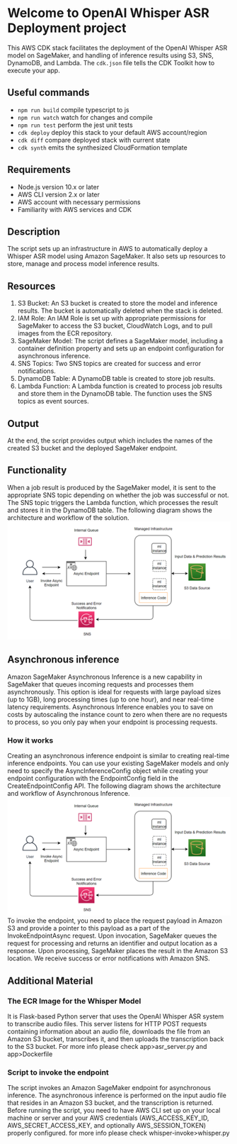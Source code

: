 # Welcome to OpenAI Whisper ASR Deployment project

This AWS CDK stack facilitates the deployment of the OpenAI Whisper ASR model on SageMaker, and handling of inference results using S3, SNS, DynamoDB, and Lambda.
The `cdk.json` file tells the CDK Toolkit how to execute your app.

## Useful commands
* `npm run build`   compile typescript to js
* `npm run watch`   watch for changes and compile
* `npm run test`    perform the jest unit tests
* `cdk deploy`      deploy this stack to your default AWS account/region
* `cdk diff`        compare deployed stack with current state
* `cdk synth`       emits the synthesized CloudFormation template

## Requirements
* Node.js version 10.x or later
* AWS CLI version 2.x or later
* AWS account with necessary permissions
* Familiarity with AWS services and CDK

## Description
The script sets up an infrastructure in AWS to automatically deploy a Whisper ASR model using Amazon SageMaker. It also sets up resources to store, manage and process model inference results.

## Resources
1. S3 Bucket: An S3 bucket is created to store the model and inference results. The bucket is automatically deleted when the stack is deleted.
2. IAM Role: An IAM Role is set up with appropriate permissions for SageMaker to access the S3 bucket, CloudWatch Logs, and to pull images from the ECR repository.
3. SageMaker Model: The script defines a SageMaker model, including a container definition property and sets up an endpoint configuration for asynchronous inference.
4. SNS Topics: Two SNS topics are created for success and error notifications.
5. DynamoDB Table: A DynamoDB table is created to store job results.
6. Lambda Function: A Lambda function is created to process job results and store them in the DynamoDB table. The function uses the SNS topics as event sources.

## Output
At the end, the script provides output which includes the names of the created S3 bucket and the deployed SageMaker endpoint.

## Functionality
When a job result is produced by the SageMaker model, it is sent to the appropriate SNS topic depending on whether the job was successful or not. 
The SNS topic triggers the Lambda function, which processes the result and stores it in the DynamoDB table.
The following diagram shows the architecture and workflow of the solution.
![Architecture](documentation/async-architecture.png?raw=true)


## Asynchronous inference
Amazon SageMaker Asynchronous Inference is a new capability in SageMaker that queues incoming requests and processes them asynchronously. 
This option is ideal for requests with large payload sizes (up to 1GB), long processing times (up to one hour), and near real-time latency requirements. 
Asynchronous Inference enables you to save on costs by autoscaling the instance count to zero when there are no requests to process, so you only pay when your endpoint is processing requests.
### How it works
Creating an asynchronous inference endpoint is similar to creating real-time inference endpoints. You can use your existing SageMaker models and only need to specify the AsyncInferenceConfig object while creating your endpoint configuration with the EndpointConfig field in the CreateEndpointConfig API. The following diagram shows the architecture and workflow of Asynchronous Inference.
![Architecture](documentation/async-architecture.png?raw=true)
To invoke the endpoint, you need to place the request payload in Amazon S3 and provide a pointer to this payload as a part of the InvokeEndpointAsync request. 
Upon invocation, SageMaker queues the request for processing and returns an identifier and output location as a response. 
Upon processing, SageMaker places the result in the Amazon S3 location. We receive success or error notifications with Amazon SNS.

## Additional Material 
### The ECR Image for the Whisper Model
It is Flask-based Python server that uses the OpenAI Whisper ASR system to transcribe audio files. This server listens for HTTP POST requests containing information about an audio file, downloads the file from an Amazon S3 bucket, transcribes it, and then uploads the transcription back to the S3 bucket.
For more info please check app>asr_server.py and app>Dockerfile

### Script to invoke the endpoint
The script invokes an Amazon SageMaker endpoint for asynchronous inference. The asynchronous inference is performed on the input audio file that resides in an Amazon S3 bucket, and the transcription is returned.
Before running the script, you need to have AWS CLI set up on your local machine or server and your AWS credentials (AWS_ACCESS_KEY_ID, AWS_SECRET_ACCESS_KEY, and optionally AWS_SESSION_TOKEN) properly configured.
for more info please check whisper-invoke>whisper.py
